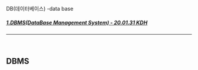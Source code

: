 DB(데이터베이스) -data base


##### [1.DBMS(DataBase Management System) - 20.01.31 KDH](#DBMS)

---
<br>

## DBMS
